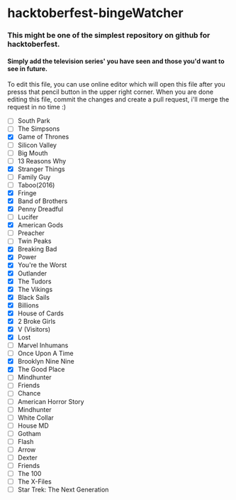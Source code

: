 # hacktoberfest-bingeWatcher
### This might be one of the simplest repository on github for hacktoberfest.     
#### Simply add the television series' you have seen and those you'd want to see in future.  

To edit this file, you can use online editor which will open this file after you presss that pencil button in the upper right corner. When you are done editing this file, commit the changes and create a pull request, i'll merge the request in no time :)

- [ ] South Park
- [ ] The Simpsons
- [x] Game of Thrones
- [ ] Silicon Valley
- [ ] Big Mouth
- [ ] 13 Reasons Why
- [x] Stranger Things
- [ ] Family Guy
- [ ] Taboo(2016)
- [x] Fringe
- [x] Band of Brothers
- [x] Penny Dreadful
- [ ] Lucifer
- [x] American Gods
- [ ] Preacher
- [ ] Twin Peaks
- [x] Breaking Bad
- [x] Power
- [X] You're the Worst
- [X] Outlander
- [X] The Tudors
- [X] The Vikings
- [X] Black Sails
- [X] Billions
- [X] House of Cards
- [X] 2 Broke Girls
- [X] V (Visitors)
- [X] Lost
- [ ] Marvel Inhumans
- [ ] Once Upon A Time
- [X] Brooklyn Nine Nine
- [X] The Good Place
- [ ] Mindhunter
- [ ] Friends 
- [ ] Chance
- [ ] American Horror Story
- [ ] Mindhunter
- [ ] White Collar
- [ ] House MD
- [ ] Gotham
- [ ] Flash
- [ ] Arrow
- [ ] Dexter
- [ ] Friends
- [ ] The 100
- [ ] The X-Files
- [ ] Star Trek: The Next Generation
